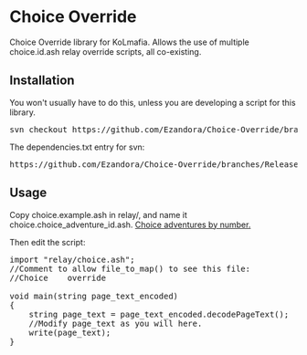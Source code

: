Choice Override
=====
Choice Override library for KoLmafia. Allows the use of multiple choice.id.ash relay override scripts, all co-existing.

Installation
----------------
You won't usually have to do this, unless you are developing a script for this library.
<pre>
svn checkout https://github.com/Ezandora/Choice-Override/branches/Release/
</pre>

The dependencies.txt entry for svn:
<pre>
https://github.com/Ezandora/Choice-Override/branches/Release/
</pre>


Usage
----------------
Copy choice.example.ash in relay/, and name it choice.choice_adventure_id.ash. [Choice adventures by number.](http://kol.coldfront.net/thekolwiki/index.php/Choice_Adventures_by_Number_(1-99))

Then edit the script:
<pre>
import "relay/choice.ash";
//Comment to allow file_to_map() to see this file:
//Choice	override

void main(string page_text_encoded)
{
	string page_text = page_text_encoded.decodePageText();
	//Modify page_text as you will here.
	write(page_text);
}
</pre>